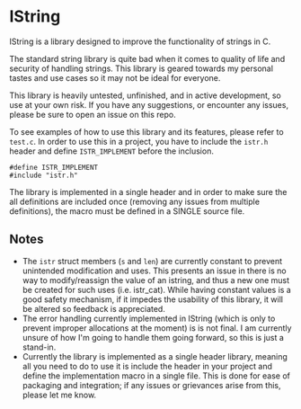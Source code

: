 # IString
IString is a library designed to improve the functionality of strings in C.

The standard string library is quite bad when it comes to quality of life and security
of handling strings. This library is geared towards my personal tastes and use cases 
so it may not be ideal for everyone. 

This library is heavily untested, unfinished, and in active development, so use at your own risk. If you have any suggestions,
or encounter any issues, please be sure to open an issue on this repo. 

To see examples of how to use this library and its features, please refer to `test.c`.
In order to use this in a project, you have to include the `istr.h` header and define `ISTR_IMPLEMENT` before the inclusion. 
```
#define ISTR_IMPLEMENT
#include "istr.h"
```
The library is implemented in a single header and in order to make sure the all definitions are included once (removing any issues from multiple definitions), 
the macro must be defined in a SINGLE source file. 

## Notes
- The `istr` struct members (`s` and `len`) are currently constant to prevent unintended modification and uses.
This presents an issue in there is no way to modify/reassign the value of an istring, and thus a new one must be
created for such uses (i.e. istr_cat). While having constant values is a good safety mechanism, if it impedes the 
usability of this library, it will be altered so feedback is appreciated. 
- The error handling currently implemented in IString (which is only to prevent improper allocations at the moment) is
is not final. I am currently unsure of how I'm going to handle them going forward, so this is just a stand-in. 
- Currently the library is implemented as a single header library, meaning all you need to do to use it is include the
header in your project and define the implementation macro in a single file. This is done for ease of packaging and 
integration; if any issues or grievances arise from this, please let me know. 
